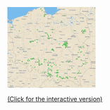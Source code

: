 
<p align="left">
 <a href="https://grupaeurocash.pl/html/mapa-zakupydlaseniora.html">
  <img src="https://github.com/jachuR/zip_codes/blob/master/images/mapa.jpg" width ="200" title="Click for the interactive version" />
  <figcaption>(Click for the interactive version)</figcaption> 
 </a> 
</p>


